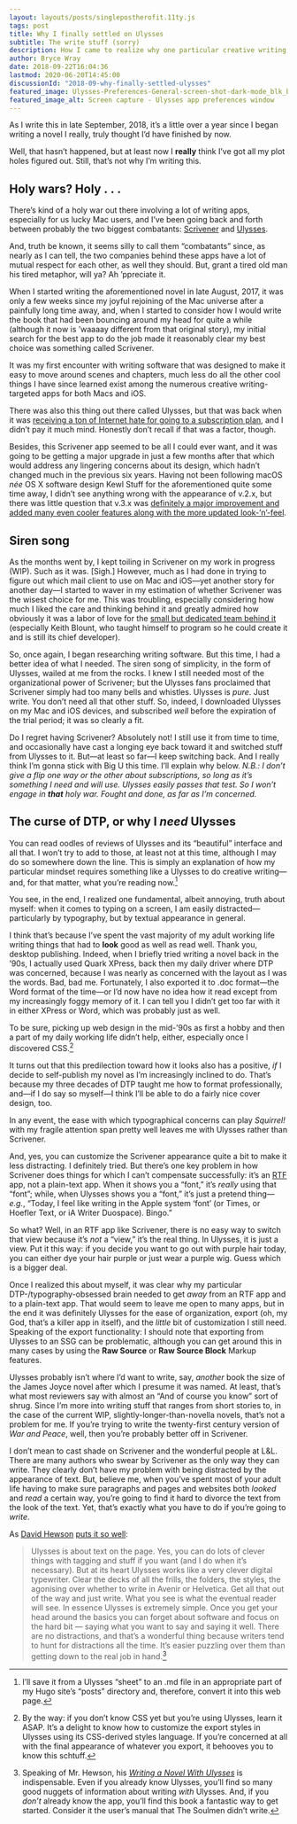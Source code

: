 ```yaml
---
layout: layouts/posts/singlepostherofit.11ty.js
tags: post
title: Why I finally settled on Ulysses
subtitle: The write stuff (sorry)
description: How I came to realize why one particular creative writing app was a better fit for me as compared to its chief rival.
author: Bryce Wray
date: 2018-09-22T16:04:36
lastmod: 2020-06-20T14:45:00
discussionId: "2018-09-why-finally-settled-ulysses"
featured_image: Ulysses-Preferences-General-screen-shot-dark-mode_blk_bkgd_1280x720.jpg
featured_image_alt: Screen capture - Ulysses app preferences window
---
```


As I write this in late September, 2018, it’s a little over a year since I began writing a novel I really, truly thought I’d have finished by now.

Well, that hasn’t happened, but at least now I **really** think I’ve got all my plot holes figured out. Still, that’s not why I’m writing this.

## Holy wars? Holy .&nbsp;.&nbsp;.

There’s kind of a holy war out there involving a lot of writing apps, especially for us lucky Mac users, and I’ve been going back and forth between probably the two biggest combatants: [Scrivener](https://www.literatureandlatte.com/scrivener/overview) and [Ulysses](https://ulyssesapp.com).

And, truth be known, it seems silly to call them “combatants” since, as nearly as I can tell, the two companies behind these apps have a lot of mutual respect for each other, as well they should. But, grant a tired old man his tired metaphor, will ya? Ah ’ppreciate it.

When I started writing the aforementioned novel in late August, 2017, it was only a few weeks since my joyful rejoining of the Mac universe after a painfully long time away, and, when I started to consider how I would write the book that had been bouncing around my head for quite a while (although it now is ’waaaay different from that original story), my initial search for the best app to do the job made it reasonably clear my best choice was something called Scrivener.

It was my first encounter with writing software that was designed to make it easy to move around scenes and chapters, much less do all the other cool things I have since learned exist among the numerous creative writing-targeted apps for both Macs and iOS.

There was also this thing out there called Ulysses, but that was back when it was [receiving a ton of Internet hate for going to a subscription plan](https://gizmodo.com/another-great-app-went-subscription-only-and-everything-1797802223), and I didn’t pay it much mind. Honestly don’t recall if that was a factor, though.

Besides, this Scrivener app seemed to be all I could ever want, and it was going to be getting a major upgrade in just a few months after that which would address any lingering concerns about its design, which hadn’t changed much in the previous six years. Having not been following macOS _née_ OS X software design Kewl Stuff for the aforementioned quite some time away, I didn’t see anything wrong with the appearance of v.2.x, but there was little question that v.3.x was [definitely a major improvement and added many even cooler features along with the more updated look-’n’-feel](https://www.helpingwritersbecomeauthors.com/the-new-scrivener-3-0-should-you-upgrade/).

## Siren song

As the months went by, I kept toiling in Scrivener on my work in progress (WIP).  Such as it was. [Sigh.] However, much as I had done in trying to figure out which mail client to use on Mac and iOS—yet another story for another day—I started to waver in my estimation of whether Scrivener was the wisest choice for me. This was troubling, especially considering how much I liked the care and thinking behind it and greatly admired how obviously it was a labor of love for the [small but dedicated team behind it](https://www.literatureandlatte.com/about-us) (especially Keith Blount, who taught himself to program so he could create it and is still its chief developer).

So, once again, I began researching writing software. But this time, I had a better idea of what I needed. The siren song of simplicity, in the form of Ulysses, wailed at me from the rocks. I knew I still needed most of the organizational power of Scrivener; but the Ulysses fans proclaimed that Scrivener simply had too many bells and whistles. Ulysses is _pure_. Just write. You don’t need all that other stuff. So, indeed, I downloaded Ulysses on my Mac and iOS devices, and subscribed _well_ before the expiration of the trial period; it was so clearly a fit.

Do I regret having Scrivener? Absolutely not! I still use it from time to time, and occasionally have cast a longing eye back toward it and switched stuff from Ulysses to it. But—at least so far—I keep switching back. And I really think I’m gonna stick with Big U this time. I’ll explain why below. _N.B.: I don’t give a flip one way or the other about subscriptions, so long as it’s something I need and will use. Ulysses easily passes that test. So I won’t engage in **that** holy war. Fought and done, as far as I’m concerned._

## The curse of DTP, or why I _need_ Ulysses 

You can read oodles of reviews of Ulysses and its “beautiful” interface and all that. I won’t try to add to those, at least not at this time, although I may do so somewhere down the line. This is simply an explanation of how my particular mindset requires something like a Ulysses to do creative writing—and, for that matter, what you’re reading now.[^1]

You see, in the end, I realized one fundamental, albeit annoying, truth about myself: when it comes to typing on a screen, I am easily distracted—particularly by typography, but by textual appearance in general.

I think that’s because I’ve spent the vast majority of my adult working life writing things that had to **look** good as well as read well. Thank you, desktop publishing. Indeed, when I briefly tried writing a novel back in the ’90s, I actually used Quark XPress, back then my daily driver where DTP was concerned, because I was nearly as concerned with the layout as I was the words. Bad, bad me. Fortunately, I also exported it to .doc format—the Word format of the time—or I’d now have no idea how it read except from my increasingly foggy memory of it. I can tell you I didn’t get too far with it in either XPress or Word, which was probably just as well.

To be sure, picking up web design in the mid-’90s as first a hobby and then a part of my daily working life didn’t help, either, especially once I discovered CSS.[^2]

It turns out that this predilection toward how it looks also has a positive, *if* I decide to self-publish my novel as I’m increasingly inclined to do. That’s because my three decades of DTP taught me how to format professionally, and—if I do say so myself—I think I’ll be able to do a fairly nice cover design, too.

In any event, the ease with which typographical concerns can play _Squirrel!_ with my fragile attention span pretty well leaves me with Ulysses rather than Scrivener.

And, yes, you can customize the Scrivener appearance quite a bit to make it less distracting. I definitely tried. But there’s one key problem in how Scrivener does things for which I can’t compensate successfully: it’s an [RTF](https://en.wikipedia.org/wiki/Rich_Text_Format) app, not a plain-text app. When it shows you a “font,” it’s _really_ using that “font”; while, when Ulysses shows you a “font,” it’s just a pretend thing—_e.g._, “Today, I feel like writing in the Apple system ‘font’ (or Times, or Hoefler Text, or iA Writer Duospace). Bingo.”

So what? Well, in an RTF app like Scrivener, there is no easy way to switch that view because it’s _not_ a “view,” it’s the real thing. In Ulysses, it is just a view. Put it this way: if you decide you want to go out with purple hair today, you can either dye your hair purple or just wear a purple wig. Guess which is a bigger deal.

Once I realized this about myself, it was clear why my particular DTP-/typography-obsessed brain needed to get _away_ from an RTF app and to a plain-text app. That would seem to leave me open to many apps, but in the end it was definitely Ulysses for the ease of organization, export (oh, my God, that’s a killer app in itself), and the _little_ bit of customization I still need. Speaking of the export functionality: I should note that exporting from Ulysses to an SSG can be problematic, although you can get around this in many cases by using the **Raw Source** or **Raw Source Block** Markup features.

Ulysses probably isn’t where I’d want to write, say, _another_ book the size of the James Joyce novel after which I presume it was named. At least, that’s what most reviewers say with almost an “And of course you know” sort of shrug. Since I’m more into writing stuff that ranges from short stories to, in the case of the current WIP, slightly-longer-than-novella novels, that’s not a problem for me. If you’re trying to write the twenty-first century version of _War and Peace_, well, then you’re probably better off in Scrivener.

I don’t mean to cast shade on Scrivener and the wonderful people at L&amp;L. There are many authors who swear by Scrivener as the only way they can write. They clearly don’t have my problem with being distracted by the appearance of text. But, believe me, when you’ve spent most of your adult life having to make sure paragraphs and pages and websites both _looked_ and _read_ a certain way, you’re going to find it hard to divorce the text from the look of the text. Yet, that’s exactly what you have to do if you’re going to _write_. 

As [David Hewson](https://davidhewson.com) [puts it so well](https://davidhewson.com/2017/08/13/five-reasons-i-use-ulysses/):

> Ulysses is about text on the page. Yes, you can do lots of clever things with tagging and stuff if you want (and I do when it’s necessary). But at its heart Ulysses works like a very clever digital typewriter. Clear the decks of all the frills, the folders, the styles, the agonising over whether to write in Avenir or Helvetica. Get all that out of the way and just write. What you see is what the eventual reader will see. In essence Ulysses is extremely simple. Once you get your head around the basics you can forget about software and focus on the hard bit — saying what you want to say and saying it well. There are no distractions, and that’s a wonderful thing because writers tend to hunt for distractions all the time. It’s easier puzzling over them than getting down to the real job in hand.[^3]


[^1]:	I’ll save it from a Ulysses “sheet” to an .md file in an appropriate part of my Hugo site’s “posts” directory and, therefore, convert it into this web page.

[^2]:	By the way: if you don’t know CSS yet but you’re using Ulysses, learn it ASAP. It’s a delight to know how to customize the export styles in Ulysses using its CSS-derived styles language. If you’re concerned at all with the final appearance of whatever you export, it behooves you to know this schtuff.

[^3]:	Speaking of Mr. Hewson, his [_Writing a Novel With Ulysses_](http://www.amazon.com/Writing-Novel-Ulysses-David-Hewson-ebook/dp/B00OHGAZTY/) is indispensable. Even if you already know Ulysses, you’ll find so many good nuggets of information about writing _with_ Ulysses. And, if you _don’t_ already know the app, you’ll find this book a fantastic way to get started. Consider it the user’s manual that The Soulmen didn’t write.